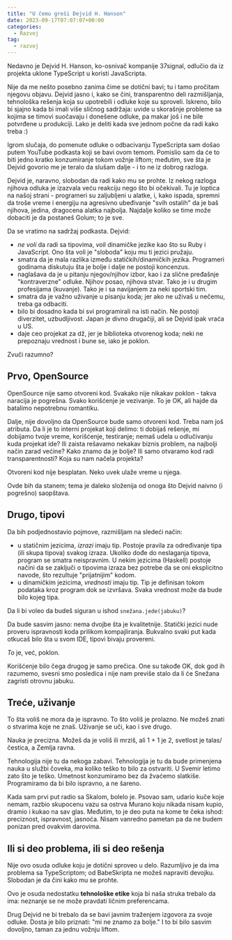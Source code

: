```yaml
---
title: "U čemu greši Dejvid H. Hanson"
date: 2023-09-17T07:07:07+00:00
categories:
  - Razvoj
tag:
  - razvoj
---
```


Nedavno je Dejvid H. Hanson, ko-osnivač kompanije 37signal, odlučio da iz projekta uklone TypeScript u koristi JavaScripta.

<!--more-->

Nije da me nešto posebno zanima čime se dotični bavi; tu i tamo pročitam njegovu objavu. Dejvid jasno i, kako se čini, transparentno deli razmišljanja, tehnološka rešenja koja su upotrebili i odluke koje su sproveli. Iskreno, bilo bi sjajno kada bi imali više sličnog sadržaja: uvide u skorašnje probleme sa kojima se timovi suočavaju i donešene odluke, pa makar još i ne bile potvrđene u produkciji. Lako je deliti kada sve jednom počne da radi kako treba :)

Igrom slučaja, do pomenute odluke o odbacivanju TypeScripta sam došao putem YouTube podkasta koji se bavi ovom temom. Pomislio sam da će to biti jedno kratko konzumiranje tokom vožnje liftom; međutim, sve šta je Dejvid govorio me je teralo da slušam dalje - i to ne iz dobrog razloga.

Dejvid je, naravno, slobodan da radi kako mu se prohte. Iz nekog razloga njihova odluka je izazvala veću reakciju nego što bi očekivali. Tu je loptica na našoj strani - programeri su zaljubljeni u alatke, i, kako ispada, spremni da troše vreme i energiju na agresivno ubeđivanje "svih ostalih" da je baš njihova, jedina, dragocena alatka najbolja. Najdalje koliko se time može dobaciti je da postaneš Golum; to je sve.

Da se vratimo na sadržaj podkasta. Dejvid:

+ _ne voli_ da radi sa tipovima, _voli_ dinamičke jezike kao što su Ruby i JavaScript. Ono šta voli je "sloboda" koju mu ti jezici pružaju.
+ smatra da je mala razlika između statičkih/dinamičkih jezika. Programeri godinama diskutuju šta je bolje i dalje ne postoji koncenzus.
+ naglašava da je u pitanju njegov/njihov izbor, kao i za slične pređašnje "kontraverzne" odluke. Njihov posao, njihova stvar. Tako je i u drugim profesijama (kuvanje). Tako je i sa navijanjem za neki sportski tim.
+ smatra da je važno uživanje u pisanju koda; jer ako ne uživaš u nečemu, treba ga odbaciti.
+ bilo bi dosadno kada bi svi programirali na isti način. Ne postoji diverzitet, uzbudljivost. Japan je divno drugačiji, ali se Dejvid ipak vraća u US.
+ daje ceo projekat za dž, jer je biblioteka otvorenog koda; neki ne prepoznaju vrednost i bune se, iako je poklon.

Zvuči razumno?

## Prvo, OpenSource

OpenSource nije samo otvoreni kod. Svakako nije nikakav poklon - takva naracija je pogrešna. Svako korišćenje je vezivanje. To je OK, ali hajde da batalimo nepotrebnu romantiku.

Dalje, nije dovoljno da OpenSource bude samo otvoreni kod. Treba nam još atributa. Da li je to interni projekat koji delimo: ti dobijaš rešenje, mi dobijamo tvoje vreme, korišćenje, testiranje; nemaš udela u odlučivanju kuda projekat ide? Ili zaista rešavamo nekakav biznis problem, na najbolji način zarad većine? Kako znamo da je bolje? Ili samo otvaramo kod radi transparentnosti? Koja su nam načela projekta?

Otvoreni kod nije besplatan. Neko uvek ulaže vreme u njega.

Ovde bih da stanem; tema je daleko složenija od onoga što Dejvid naivno (i pogrešno) saopštava.

## Drugo, tipovi

Da bih podjednostavio pojmove, razmišljam na sledeći način:

+ u statičnim jezicima, _izrazi_ imaju tip. Postoje pravila za određivanje tipa (ili skupa tipova) svakog izraza. Ukoliko dođe do neslaganja tipova, program se smatra neispravnim. U nekim jezicima (Haskell) postoje načini da se zaključi o tipovima izraza bez potrebe da se oni eksplicitno navode, što rezultuje "prijatnijim" kodom.
+ u dinamičkim jezicima, _vrednosti_ imaju tip. Tip je definisan tokom podataka kroz program dok se izvršava. Svaka vrednost može da bude bilo kojeg tipa.

Da li bi voleo da budeš siguran u ishod `snežana.jede(jabuku)`?

Da bude sasvim jasno: nema dvojbe šta je kvalitetnije. Statički jezici nude proveru ispravnosti koda prilikom kompajliranja. Bukvalno svaki put kada otkucaš bilo šta u svom IDE, tipovi bivaju provereni.

_To_ je, već, poklon.

Korišćenje bilo čega drugog je samo prečica. One su takođe OK, dok god ih razumemo, svesni smo posledica i nije nam previše stalo da li će Snežana zagristi otrovnu jabuku.

## Treće, uživanje

To šta voliš ne mora da je ispravno. To što voliš je prolazno. Ne možeš znati o stvarima koje ne znaš. Uživanje se uči, kao i sve drugo.

Nauka je precizna. Možeš da je voliš ili mrziš, ali 1 + 1 je 2, svetlost je talas/čestica, a Zemlja ravna.

Tehnologija nije tu da nekoga zabavi. Tehnologija je tu da bude primenjena nauka u službi čoveka, ma koliko teško to bilo za ostvariti. U Svemir letimo zato što je teško. Umetnost konzumiramo bez da žvaćemo slatkiše. Programiramo da bi bilo ispravno, a ne šareno.

Kada sam prvi put radio sa Skalom, bolelo je. Psovao sam, udario kuče koje nemam, razbio skupocenu vazu sa ostrva Murano koju nikada nisam kupio, dramio i kukao na sav glas. Međutim, to je deo puta na kome te čeka ishod: preciznost, ispravnost, jasnoća. Nisam vanredno pametan pa da ne budem ponizan pred ovakvim darovima.

## Ili si deo problema, ili si deo rešenja

Nije ovo osuda odluke koju je dotični sproveo u delo. Razumljivo je da ima problema sa TypeScriptom; od BabeSkripta ne možeš napraviti devojku. Slobodan je da čini kako mu se prohte.

Ovo je osuda nedostatku **tehnološke etike** koja bi naša struka trebalo da ima: neznanje se ne može pravdati ličnim preferencama.

Drug Dejvid ne bi trebalo da se bavi javnim traženjem izgovora za svoje odluke. Dosta je bilo priznati: "mi ne znamo za bolje." I to bi bilo sasvim dovoljno, taman za jednu vožnju liftom.
